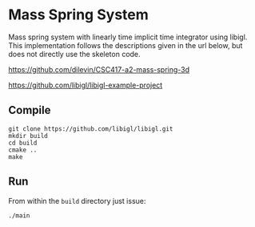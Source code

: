 # Mass Spring System

Mass spring system with linearly time implicit time integrator using libigl.
This implementation follows the descriptions given in the url below, but does not directly use the skeleton code.

https://github.com/dilevin/CSC417-a2-mass-spring-3d

https://github.com/libigl/libigl-example-project

## Compile

    git clone https://github.com/libigl/libigl.git
    mkdir build
    cd build
    cmake ..
    make

## Run

From within the `build` directory just issue:

    ./main
